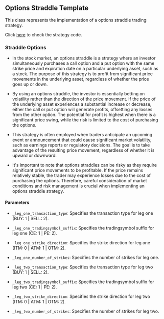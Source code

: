 ## Options Straddle Template

This class represents the implementation of a options straddle trading strategy.

Click [here](https://github.com/algobulls/pyalgostrategypool/blob/master/pyalgostrategypool/options_straddle.py) to check the strategy code.

### Straddle Options
- In the stock market, an options straddle is a strategy where an investor simultaneously purchases a call option and a put option with the same strike price and expiration date on a particular underlying asset, such as a stock. The purpose of this strategy is to profit from significant price movements in the underlying asset, regardless of whether the price goes up or down.

- By using an options straddle, the investor is essentially betting on volatility rather than the direction of the price movement. If the price of the underlying asset experiences a substantial increase or decrease, either the call or put option will generate profits, offsetting any losses from the other option. The potential for profit is highest when there is a significant price swing, while the risk is limited to the cost of purchasing the options.

- This strategy is often employed when traders anticipate an upcoming event or announcement that could cause significant market volatility, such as earnings reports or regulatory decisions. The goal is to take advantage of the resulting price movement, regardless of whether it is upward or downward.

- It's important to note that options straddles can be risky as they require significant price movements to be profitable. If the price remains relatively stable, the trader may experience losses due to the cost of purchasing the options. Therefore, careful consideration of market conditions and risk management is crucial when implementing an options straddle strategy.

#### Parameters

- `_leg_one_transaction_type`: Specifies the transaction type for leg one (BUY: 1 | SELL: 2).
- `_leg_one_tradingsymbol_suffix`: Specifies the tradingsymbol suffix for leg one (CE: 1 | PE: 2).
- `_leg_one_strike_direction`: Specifies the strike direction for leg one (ITM: 0 | ATM: 1 | OTM: 2).
- `_leg_one_number_of_strikes`: Specifies the number of strikes for leg one.

- `_leg_two_transaction_type`: Specifies the transaction type for leg two (BUY: 1 | SELL: 2).
- `_leg_two_tradingsymbol_suffix`: Specifies the tradingsymbol suffix for leg two (CE: 1 | PE: 2).
- `_leg_two_strike_direction`: Specifies the strike direction for leg two (ITM: 0 | ATM: 1 | OTM: 2).
- `_leg_two_number_of_strikes`: Specifies the number of strikes for leg two.

